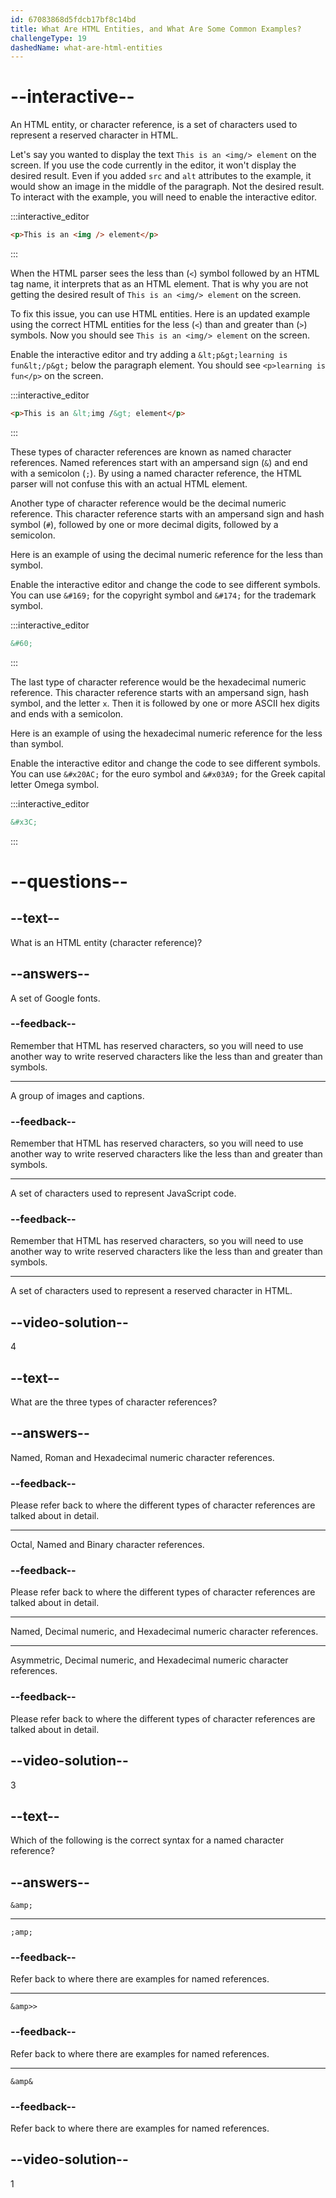 ```yaml
---
id: 67083868d5fdcb17bf8c14bd
title: What Are HTML Entities, and What Are Some Common Examples?
challengeType: 19
dashedName: what-are-html-entities
---
```


# --interactive--

An HTML entity, or character reference, is a set of characters used to represent a reserved character in HTML. 

Let's say you wanted to display the text `This is an <img/> element` on the screen. If you use the code currently in the editor, it won't display the desired result. Even if you added `src` and `alt` attributes to the example, it would show an image in the middle of the paragraph. Not the desired result. To interact with the example, you will need to enable the interactive editor.


:::interactive_editor

```html
<p>This is an <img /> element</p>
```

:::

When the HTML parser sees the less than (`<`) symbol followed by an HTML tag name, it interprets that as an HTML element. That is why you are not getting the desired result of `This is an <img/> element` on the screen.

To fix this issue, you can use HTML entities. Here is an updated example using the correct HTML entities for the less (`<`) than and greater than (`>`) symbols. Now you should see `This is an <img/> element` on the screen.

Enable the interactive editor and try adding a `&lt;p&gt;learning is fun&lt;/p&gt;` below the paragraph element. You should see `<p>learning is fun</p>` on the screen.

:::interactive_editor

```html
<p>This is an &lt;img /&gt; element</p>

```

:::

These types of character references are known as named character references. Named references start with an ampersand sign (`&`) and end with a semicolon (`;`). By using a named character reference, the HTML parser will not confuse this with an actual HTML element. 

Another type of character reference would be the decimal numeric reference. This character reference starts with an ampersand sign and hash symbol (`#`), followed by one or more decimal digits, followed by a semicolon.

Here is an example of using the decimal numeric reference for the less than symbol. 

Enable the interactive editor and change the code to see different symbols. You can use `&#169;` for the copyright symbol and `&#174;` for the trademark symbol.

:::interactive_editor

```html
&#60;
```

:::

The last type of character reference would be the hexadecimal numeric reference. This character reference starts with an ampersand sign, hash symbol, and the letter `x`. Then it is followed by one or more ASCII hex digits and ends with a semicolon.

Here is an example of using the hexadecimal numeric reference for the less than symbol.

Enable the interactive editor and change the code to see different symbols. You can use `&#x20AC;` for the euro symbol and `&#x03A9;` for the Greek capital letter Omega symbol.

:::interactive_editor

```html
&#x3C;
```

:::


# --questions--

## --text--

What is an HTML entity (character reference)?

## --answers--

A set of Google fonts.

### --feedback--

Remember that HTML has reserved characters, so you will need to use another way to write reserved characters like the less than and greater than symbols.

---

A group of images and captions.

### --feedback--

Remember that HTML has reserved characters, so you will need to use another way to write reserved characters like the less than and greater than symbols.

---

A set of characters used to represent JavaScript code.

### --feedback--

Remember that HTML has reserved characters, so you will need to use another way to write reserved characters like the less than and greater than symbols.

---

A set of characters used to represent a reserved character in HTML.

## --video-solution--

4

## --text--

What are the three types of character references?

## --answers--

Named, Roman and Hexadecimal numeric character references.

### --feedback--

Please refer back to where the different types of character references are talked about in detail.

---

Octal, Named and Binary character references.

### --feedback--

Please refer back to where the different types of character references are talked about in detail.

---

Named, Decimal numeric, and Hexadecimal numeric character references.

---

Asymmetric, Decimal numeric, and Hexadecimal numeric character references.

### --feedback--

Please refer back to where the different types of character references are talked about in detail.

## --video-solution--

3

## --text--

Which of the following is the correct syntax for a named character reference?

## --answers--

`&amp;`

---

`;amp;`

### --feedback--

Refer back to where there are examples for named references.

---

`&amp>>`

### --feedback--

Refer back to where there are examples for named references.

---

`&amp&`

### --feedback--

Refer back to where there are examples for named references.

## --video-solution--

1
